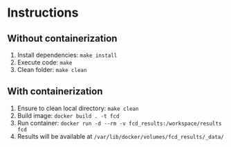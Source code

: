 # Instructions

## Without containerization
1. Install dependencies: `make install`
2. Execute code: `make`
3. Clean folder:  `make clean`

## With containerization
1. Ensure to clean local directory: `make clean`
2. Build image: `docker build . -t fcd`
3. Run container: `docker run -d --rm -v fcd_results:/workspace/results fcd`
3. Results will be available at `/var/lib/docker/volumes/fcd_results/_data/`

